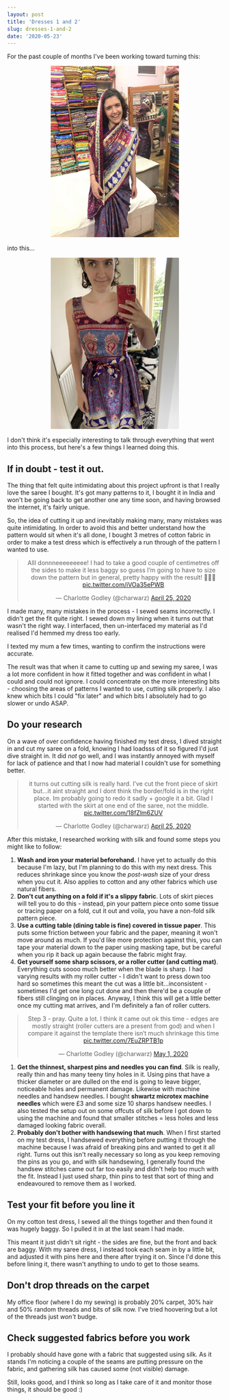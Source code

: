 ```yaml
---
layout: post
title: 'Dresses 1 and 2'
slug: dresses-1-and-2
date: '2020-05-23'
---
```

For the past couple of months I've been working toward turning this:

<center><img src="/images/saree-pic.jpg" height="400px" /></center>

into this...

<center><img src="/images/silk-dress.jpg" height="400px" /></center>

I don't think it's especially interesting to talk through everything that went into this process, but here's a few things I learned doing this.

## If in doubt - test it out.
The thing that felt quite intimidating about this project upfront is that I really love the saree I bought. It's got many patterns to it, I bought it in India and won't be going back to get another one any time soon, and having browsed the internet, it's fairly unique.

So, the idea of cutting it up and inevitably making many, many mistakes was quite intimidating. In order to avoid this and better understand how the pattern would sit when it's all done, I bought 3 metres of cotton fabric in order to make a test dress which is effectively a run through of the pattern I wanted to use.

<center><blockquote class="twitter-tweet"><p lang="en" dir="ltr">Alll donnneeeeeeeee! I had to take a good couple of centimetres off the sides to make it less baggy so guess I’m going to have to size down the pattern but in general, pretty happy with the result! 🥳🥳🥳 <a href="https://t.co/iVOa35ePWB">pic.twitter.com/iVOa35ePWB</a></p>&mdash; Charlotte Godley (@charwarz) <a href="https://twitter.com/charwarz/status/1254051936745259008?ref_src=twsrc%5Etfw">April 25, 2020</a></blockquote> <script async src="https://platform.twitter.com/widgets.js" charset="utf-8"></script></center>

I made many, many mistakes in the process - I sewed seams incorrectly. I didn't get the fit quite right. I sewed down my lining when it turns out that wasn't the right way. I interfaced, then un-interfaced my material as I'd realised I'd hemmed my dress too early.

I texted my mum a few times, wanting to confirm the instructions were accurate. 

The result was that when it came to cutting up and sewing my saree, I was a lot more confident in how it fitted together and was confident in what I could and could not ignore. I could concentrate on the more interesting bits - choosing the areas of patterns I wanted to use, cutting silk properly. I also knew which bits I could "fix later" and which bits I absolutely had to go slower or undo ASAP.

## Do your research
On a wave of over confidence having finished my test dress, I dived straight in and cut my saree on a fold, knowing I had loadsss of it so figured I'd just dive straight in.
It did _not_ go well, and I was instantly annoyed with myself for lack of patience and that I now had material I couldn't use for something better.

<center><blockquote class="twitter-tweet"><p lang="en" dir="ltr">it turns out cutting silk is really hard. I’ve cut the front piece of skirt but...it aint straight and I dont think the border/fold is in the right place. Im probably going to redo it sadly + google it a bit. Glad I started with the skirt at one end of the saree, not the middle. <a href="https://t.co/18fZlm6ZUV">pic.twitter.com/18fZlm6ZUV</a></p>&mdash; Charlotte Godley (@charwarz) <a href="https://twitter.com/charwarz/status/1254113860077961217?ref_src=twsrc%5Etfw">April 25, 2020</a></blockquote> <script async src="https://platform.twitter.com/widgets.js" charset="utf-8"></script></center>

After this mistake, I researched working with silk and found some steps you might like to follow:
1. **Wash and iron your material beforehand.** I have yet to actually do this because I'm lazy, but I'm planning to do this with my next dress. This reduces shrinkage since you know the _post-wash_ size of your dress when you cut it. Also applies to cotton and any other fabrics which use natural fibers.
1. **Don't cut anything on a fold if it's a slippy fabric**. Lots of skirt pieces will tell you to do this - instead, pin your pattern piece onto some tissue or tracing paper on a fold, cut it out and voila, you have a non-fold silk pattern piece.
1. **Use a cutting table (dining table is fine) covered in tissue paper**. This puts some friction between your fabric and the paper, meaning it won't move around as much. If you'd like more protection against this, you can tape your material down to the paper using masking tape, but be careful when you rip it back up again because the fabric might fray.
1. **Get yourself some sharp scissors, or a roller cutter (and cutting mat)**. Everything cuts soooo much better when the blade is sharp. I had varying results with my roller cutter - I didn't want to press down too hard so sometimes this meant the cut was a little bit...inconsistent - sometimes I'd get one long cut done and then there'd be a couple of fibers still clinging on in places. Anyway, I think this will get a little better once my cutting mat arrives, and I'm definitely a fan of roller cutters.

<center><blockquote class="twitter-tweet"><p lang="en" dir="ltr">Step 3 - pray. Quite a lot. I think it came out ok this time - edges are mostly straight (roller cutters are a present from god) and when I compare it against the template there isn’t much shrinkage this time <a href="https://t.co/7EuZRPTB1p">pic.twitter.com/7EuZRPTB1p</a></p>&mdash; Charlotte Godley (@charwarz) <a href="https://twitter.com/charwarz/status/1256335372499337216?ref_src=twsrc%5Etfw">May 1, 2020</a></blockquote> <script async src="https://platform.twitter.com/widgets.js" charset="utf-8"></script></center>

1. **Get the thinnest, sharpest pins and needles you can find**. Silk is really, really thin and has many teeny tiny holes in it. Using pins that have a thicker diameter or are dulled on the end is going to leave bigger, noticeable holes and permanent damage. Likewise with machine needles and handsew needles. I bought **shwartz microtex machine needles** which were £3 and some size 10 sharps handsew needles. I also tested the setup out on some offcuts of silk before I got down to using the machine and found that smaller stitches = less holes and less damaged looking fabric overall.
1. **Probably don't bother with handsewing that much**. When I first started on my test dress, I handsewed everything before putting it through the machine because I was afraid of breaking pins and wanted to get it all right. Turns out this isn't really necessary so long as you keep removing the pins as you go, and with silk handsewing, I generally found the handsew stitches came out far too easily and didn't help too much with the fit. Instead I just used sharp, thin pins to test that sort of thing and endeavoured to remove them as I worked.

## Test your fit before you line it
On my cotton test dress, I sewed all the things together and then found it was hugely baggy. So I pulled it in at the last seam I had made. 

This meant it just didn't sit right - the sides are fine, but the front and back are baggy.
With my saree dress, I instead took each seam in by a little bit, and adjusted it with pins here and there after trying it on.
Since I'd done this before lining it, there wasn't anything to undo to get to those seams.

## Don't drop threads on the carpet
My office floor (where I do my sewing) is probably 20% carpet, 30% hair and 50% random threads and bits of silk now. I've tried hoovering but a lot of the threads just _won't_ budge.

## Check suggested fabrics before you work
I probably should have gone with a fabric that suggested using silk. As it stands I'm noticing a couple of the seams are putting pressure on the fabric, and gathering silk has caused some (not visible) damage.

Still, looks good, and I think so long as I take care of it and monitor those things, it should be good :)


